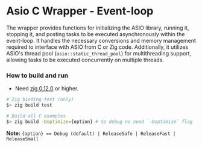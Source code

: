 # Asio C Wrapper - Event-loop

The wrapper provides functions for initializing the ASIO library, running it, stopping it, and posting tasks to be executed asynchronously within the event-loop. It handles the necessary conversions and memory management required to interface with ASIO from C or Zig code. Additionally, it utilizes ASIO's thread pool (`asio::static_thread_pool`) for multithreading support, allowing tasks to be executed concurrently on multiple threads.


### How to build and run

* Need [zig 0.12.0](https://ziglang.org/download) or higher.

```bash
# Zig binding test (only)
$> zig build test

# Build all C examples
$> zig build -Doptimize={option} # to debug no need `-Doptimize` flag
```
**Note:** `{option} == Debug (default) | ReleaseSafe | ReleaseFast | ReleaseSmall`